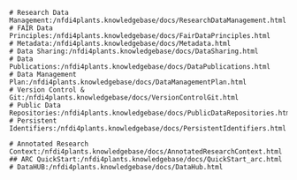 ---
---

```Fundamentals
# Research Data Management:/nfdi4plants.knowledgebase/docs/ResearchDataManagement.html
# FAIR Data Principles:/nfdi4plants.knowledgebase/docs/FairDataPrinciples.html
# Metadata:/nfdi4plants.knowledgebase/docs/Metadata.html
# Data Sharing:/nfdi4plants.knowledgebase/docs/DataSharing.html
# Data Publications:/nfdi4plants.knowledgebase/docs/DataPublications.html
# Data Management Plan:/nfdi4plants.knowledgebase/docs/DataManagementPlan.html
# Version Control & Git:/nfdi4plants.knowledgebase/docs/VersionControlGit.html
# Public Data Repositories:/nfdi4plants.knowledgebase/docs/PublicDataRepositories.html
# Persistent Identifiers:/nfdi4plants.knowledgebase/docs/PersistentIdentifiers.html
```

```Implementation within DataPLANT
# Annotated Research Context:/nfdi4plants.knowledgebase/docs/AnnotatedResearchContext.html
## ARC QuickStart:/nfdi4plants.knowledgebase/docs/QuickStart_arc.html
# DataHUB:/nfdi4plants.knowledgebase/docs/DataHub.html
```

<!-- ```Training & Tutorials -->
<!-- # Swate Tutorial Videos:/content/docs/swate_videos.html -->
<!-- # Sync ARCs via GitHub Desktop:/content/docs/tutorials/github_desktop.html -->
<!-- # Markdown:/content/docs/tutorials/markdown.html -->
<!-- ``` -->
